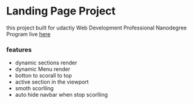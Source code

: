 # Landing Page Project

this project built for udactiy Web Development Professional Nanodegree Program
live [here](http://mfs-landingpage.surge.sh)
### features

- dynamic sections render
- dynamic Menu render
- botton to scorall to top
- active section in the viewport
- smoth scorlling
- auto hide navbar when stop scorlling

